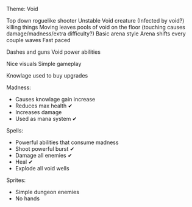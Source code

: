 Theme: Void

Top down roguelike shooter
Unstable Void creature (Infected by void?) killing things
Moving leaves pools of void on the floor (touching causes damage/madness/extra difficulty?)
Basic arena style
Arena shifts every couple waves
Fast paced

Dashes and guns
Void power abilities 

Nice visuals
Simple gameplay

Knowlage used to buy upgrades

Madness:
- Causes knowlage gain increase
- Reduces max health ✔
- Increases damage 
- Used as mana system ✔

Spells:
- Powerful abilities that consume madness
- Shoot powerful burst ✔
- Damage all enemies ✔
- Heal ✔
- Explode all void wells

Sprites:
- Simple dungeon enemies
- No hands
